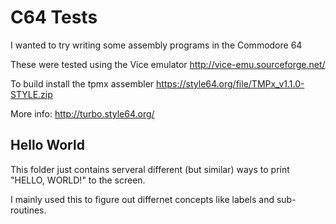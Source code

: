 # C64 Tests
I wanted to try writing some assembly programs in the Commodore 64

These were tested using the Vice emulator http://vice-emu.sourceforge.net/

To build install the tpmx assembler https://style64.org/file/TMPx_v1.1.0-STYLE.zip

More info: http://turbo.style64.org/

## Hello World

This folder just contains serveral different (but similar) ways to print "HELLO, WORLD!" to the screen.

I mainly used this to figure out differnet concepts like labels and sub-routines.
